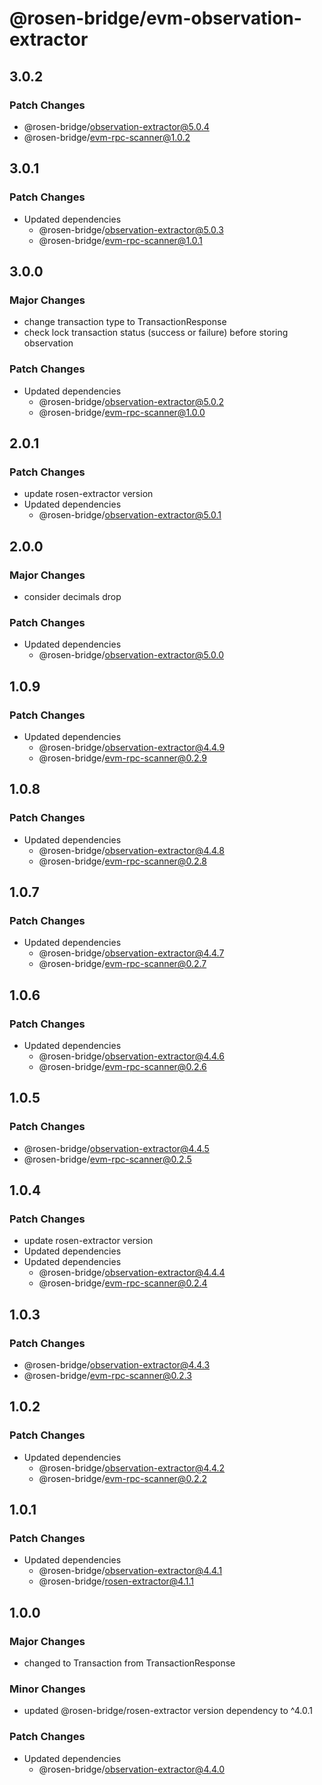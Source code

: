 # @rosen-bridge/evm-observation-extractor

## 3.0.2

### Patch Changes

- @rosen-bridge/observation-extractor@5.0.4
- @rosen-bridge/evm-rpc-scanner@1.0.2

## 3.0.1

### Patch Changes

- Updated dependencies
  - @rosen-bridge/observation-extractor@5.0.3
  - @rosen-bridge/evm-rpc-scanner@1.0.1

## 3.0.0

### Major Changes

- change transaction type to TransactionResponse
- check lock transaction status (success or failure) before storing observation

### Patch Changes

- Updated dependencies
  - @rosen-bridge/observation-extractor@5.0.2
  - @rosen-bridge/evm-rpc-scanner@1.0.0

## 2.0.1

### Patch Changes

- update rosen-extractor version
- Updated dependencies
  - @rosen-bridge/observation-extractor@5.0.1

## 2.0.0

### Major Changes

- consider decimals drop

### Patch Changes

- Updated dependencies
  - @rosen-bridge/observation-extractor@5.0.0

## 1.0.9

### Patch Changes

- Updated dependencies
  - @rosen-bridge/observation-extractor@4.4.9
  - @rosen-bridge/evm-rpc-scanner@0.2.9

## 1.0.8

### Patch Changes

- Updated dependencies
  - @rosen-bridge/observation-extractor@4.4.8
  - @rosen-bridge/evm-rpc-scanner@0.2.8

## 1.0.7

### Patch Changes

- Updated dependencies
  - @rosen-bridge/observation-extractor@4.4.7
  - @rosen-bridge/evm-rpc-scanner@0.2.7

## 1.0.6

### Patch Changes

- Updated dependencies
  - @rosen-bridge/observation-extractor@4.4.6
  - @rosen-bridge/evm-rpc-scanner@0.2.6

## 1.0.5

### Patch Changes

- @rosen-bridge/observation-extractor@4.4.5
- @rosen-bridge/evm-rpc-scanner@0.2.5

## 1.0.4

### Patch Changes

- update rosen-extractor version
- Updated dependencies
- Updated dependencies
  - @rosen-bridge/observation-extractor@4.4.4
  - @rosen-bridge/evm-rpc-scanner@0.2.4

## 1.0.3

### Patch Changes

- @rosen-bridge/observation-extractor@4.4.3
- @rosen-bridge/evm-rpc-scanner@0.2.3

## 1.0.2

### Patch Changes

- Updated dependencies
  - @rosen-bridge/observation-extractor@4.4.2
  - @rosen-bridge/evm-rpc-scanner@0.2.2

## 1.0.1

### Patch Changes

- Updated dependencies
  - @rosen-bridge/observation-extractor@4.4.1
  - @rosen-bridge/rosen-extractor@4.1.1

## 1.0.0

### Major Changes

- changed to Transaction from TransactionResponse

### Minor Changes

- updated @rosen-bridge/rosen-extractor version dependency to ^4.0.1

### Patch Changes

- Updated dependencies
  - @rosen-bridge/observation-extractor@4.4.0
